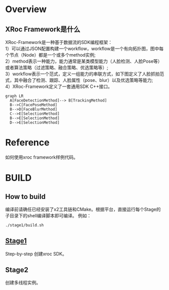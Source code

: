 <!--
 * @Author: your name
 * @Date: 2020-01-13 23:55:16
 * @LastEditTime : 2020-01-13 23:59:49
 * @LastEditors  : Please set LastEditors
 * @Description: In User Settings Edit
 * @FilePath: /bootprint_x2/src/sample/x2/xpp_cp/deps/xroc-framework/tutorials/README.md
 -->

# Overview  

## XRoc Framework是什么
XRoc-Framework是一种基于数据流的SDK编程框架：  
1）可以通过JSON配置构建一个workflow，workflow是一个有向拓扑图，图中每个节点（Node）都是一个或多个method实例;    
2）method表示一种能力，能力通常是某类模型能力（人脸检测、人脸Pose等）或者算法策略（过滤策略、融合策略、优选策略等）;  
3）workflow表示一个范式，定义一组能力的串联方式，如下图定义了人脸抓拍范式，其中融合了检测、跟踪、人脸属性（pose、blur）以及优选策略等能力;  
4）XRoc-Framework定义了一套通用SDK C++接口。


```mermaid
graph LR
  A[FaceDetectionMethod]--> B[TrackingMethod]
  B-->C[FacePoseMethod]
  B-->D[FaceBlurMethod]
  C-->E[SelectionMethod]
  B-->E[SelectionMethod]
  D-->E[SelectionMethod]
```

# Reference 

如何使用xroc framework样例代码。

# BUILD

## How to build

编译前请确任已经安装了x2工具链和CMake。根据平台，直接运行每个Stage的子目录下的shell编译脚本即可编译。
例如：

```bash
./stage1/build.sh
```


## [Stage1](./stage1)
Step-by-step 创建xroc SDK。

## Stage2
创建多线程实例。






